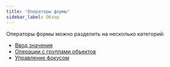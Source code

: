 ```yaml
---
title: 'Операторы формы'
sidebar_label: Обзор
---
```


Операторы формы можно разделить на несколько категорий:

-   [Ввод значения](Value_input.md)
-   [Операции с группами объектов](Object_group_operators.md)
-   [Управление фокусом](Focus_operators.md)

 

 
